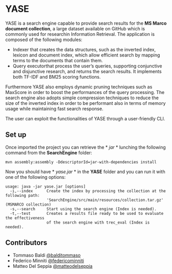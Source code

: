 # YASE
YASE is a search engine capable to provide search results for the **MS Marco document collection**, a large dataset available on GitHub which is commonly used for researchin Information Retrieval.
The application is composed of the following modules:
- Indexer that creates the data structures, such as the inverted index, lexicon and document index, which allow efficient search by mapping terms to the documents that contain them.
- Query executorthat process the user’s queries, supporting conjunctive and disjunctive research, and returns the search results. It implements both TF-IDF and BM25 scoring functions.

Furthermore YASE also employs dynamic pruning techniques such as MaxScore in order to boost the performances of the query processing. The search engine also adopts simple compression techniques to reduce the size of the inverted index in order to be performant also in terms of memory usage while maintaining fast search response.  

The user can exploit the functionalities of YASE through a user-friendly CLI.

## Set up

Once imported the project you can retrieve the * *jar* * lunching the following command from the **SearchEngine** folder:
```
mvn assembly:assembly -DdescriptorId=jar-with-dependencies install 
```
Now you should have * *yase.jar* * in the **YASE** folder and you can run it with one of the following options:
```
usage: java -jar yase.jar [options]
  -i,--index      Create the index by processing the collection at the following path:
                  'SearchEngine/src/main/resources/collection.tar.gz' (MSMARCO collection)
  -s,--search     Start using the search engine (Index is needed).
  -t,--test       Creates a results file ready to be used to evaluate the effectiveness
                  of the search engine with trec_eval (Index is needed).
```

## Contributors

- Tommaso Baldi [@balditommaso](https://github.com/balditommaso)
- Federico Minniti [@federicominniti](https://github.com/federicominniti)
- Matteo Del Seppia [@matteodelseppia](https://github.com/matteodelseppia)

